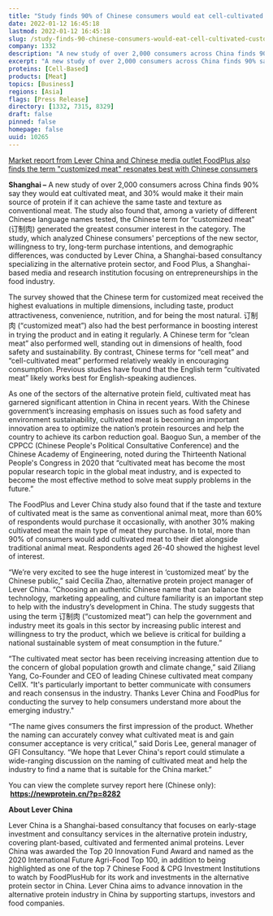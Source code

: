 ```yaml
---
title: "Study finds 90% of Chinese consumers would eat cell-cultivated “customized meat,” 30% would make it their main protein purchase if parity is reached"
date: 2022-01-12 16:45:18
lastmod: 2022-01-12 16:45:18
slug: /study-finds-90-chinese-consumers-would-eat-cell-cultivated-customized-meat-30-would-make
company: 1332
description: "A new study of over 2,000 consumers across China finds 90% say they would eat cultivated meat, and 30% would make it their main source of protein if it can achieve the same taste and texture as conventional meat."
excerpt: "A new study of over 2,000 consumers across China finds 90% say they would eat cultivated meat, and 30% would make it their main source of protein if it can achieve the same taste and texture as conventional meat."
proteins: [Cell-Based]
products: [Meat]
topics: [Business]
regions: [Asia]
flags: [Press Release]
directory: [1332, 7315, 8329]
draft: false
pinned: false
homepage: false
uuid: 10265
---
```

<p><u>Market report from Lever China and Chinese media outlet FoodPlus also finds the term "customized meat" resonates best with Chinese consumers</u></p>
<p><strong>Shanghai –</strong> A new study of over 2,000 consumers across China finds 90% say they would eat cultivated meat, and 30% would make it their main source of protein if it can achieve the same taste and texture as conventional meat. The study also found that, among a variety of different Chinese language names tested, the Chinese term for “customized meat” (订制肉) generated the greatest consumer interest in the category. The study, which analyzed Chinese consumers' perceptions of the new sector, willingness to try, long-term purchase intentions, and demographic differences,<strong> </strong>was conducted by Lever China, a Shanghai-based consultancy specializing in the alternative protein sector, and Food Plus, a Shanghai-based media and research institution focusing on entrepreneurships in the food industry.</p>
<p>The survey showed that the Chinese term for customized meat received the highest evaluations in multiple dimensions, including taste, product attractiveness, convenience, nutrition, and for being the most natural. 订制肉 (“customized meat”) also had the best performance in boosting interest in trying the product and in eating it regularly. A Chinese term for “clean meat” also performed well, standing out in dimensions of health, food safety and sustainability. By contrast, Chinese terms for “cell meat” and “cell-cultivated meat” performed relatively weakly in encouraging consumption. Previous studies have found that the English term “cultivated meat” likely works best for English-speaking audiences.</p>
<p>As one of the sectors of the alternative protein field, cultivated meat has garnered significant attention in China in recent years. With the Chinese government’s increasing emphasis on issues such as food safety and environment sustainability, cultivated meat is becoming an important innovation area to optimize the nation’s protein resources and help the country to achieve its carbon reduction goal. Baoguo Sun, a member of the CPPCC (Chinese People's Political Consultative Conference) and the Chinese Academy of Engineering, noted during the Thirteenth National People's Congress in 2020 that “cultivated meat has become the most popular research topic in the global meat industry, and is expected to become the most effective method to solve meat supply problems in the future.”</p>
<p>The FoodPlus and Lever China study also found that if the taste and texture of cultivated meat is the same as conventional animal meat, more than 60% of respondents would purchase it occasionally, with another 30% making cultivated meat the main type of meat they purchase. In total, more than 90% of consumers would add cultivated meat to their diet alongside traditional animal meat. Respondents aged 26-40 showed the highest level of interest.</p>
<p>“We’re very excited to see the huge interest in ‘customized meat’ by the Chinese public,” said Cecilia Zhao, alternative protein project manager of Lever China. “Choosing an authentic Chinese name that can balance the technology, marketing appealing, and culture familiarity is an important step to help with the industry’s development in China. The study suggests that using the term 订制肉 (“customized meat”) can help the government and industry meet its goals in this sector by increasing public interest and willingness to try the product, which we believe is critical for building a national sustainable system of meat consumption in the future.”</p>
<p>“The cultivated meat sector has been receiving increasing attention due to the concern of global population growth and climate change,” said Ziliang Yang, Co-Founder and CEO of leading Chinese cultivated meat company CellX. “It's particularly important to better communicate with consumers and reach consensus in the industry. Thanks Lever China and FoodPlus for conducting the survey to help consumers understand more about the emerging industry."</p>
<p>“The name gives consumers the first impression of the product. Whether the naming can accurately convey what cultivated meat is and gain consumer acceptance is very critical,” said Doris Lee, general manager of GFI Consultancy. “We hope that Lever China's report could stimulate a wide-ranging discussion on the naming of cultivated meat and help the industry to find a name that is suitable for the China market.”</p>
<p>You can view the complete survey report here (Chinese only): <strong>  <a href="https://newprotein.cn/?p=8282">https://newprotein.cn/?p=8282</a></strong></p>
<p><strong>About Lever China</strong></p>
<p>Lever China is a Shanghai-based consultancy that focuses on early-stage investment and consultancy services in the alternative protein industry, covering plant-based, cultivated and fermented animal proteins. Lever China was awarded the Top 20 Innovation Fund Award and named as the 2020 International Future Agri-Food Top 100, in addition to being highlighted as one of the top 7 Chinese Food & CPG Investment Institutions to watch by FoodPlusHub for its work and investments in the alternative protein sector in China. Lever China aims to advance innovation in the alternative protein industry in China by supporting startups, investors and food companies.</p>
